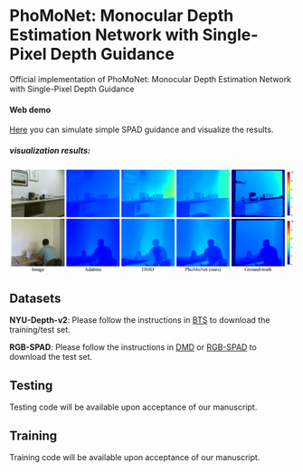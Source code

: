 # PhoMoNet: Monocular Depth Estimation Network with Single-Pixel Depth Guidance
Official implementation of PhoMoNet: Monocular Depth Estimation Network with Single-Pixel Depth Guidance

#### Web demo
[Here](https://74c7-163-152-183-111.jp.ngrok.io) you can simulate simple SPAD guidance and visualize the results.

##### visualization results:
<img src="https://github.com/jimmy9704/PhoMoNet/blob/main/image/Result2.png" width="800"/>

## Datasets
**NYU-Depth-v2**: Please follow the instructions in [BTS](https://github.com/cleinc/bts) to download the training/test set.

**RGB-SPAD**: Please follow the instructions in [DMD](https://github.com/computational-imaging/single_spad_depth) or [RGB-SPAD](https://drive.google.com/uc?export=download&id=1uckREyTwRShJBOVr0HWgbmu4oqPpNmxH) to download the test set.

## Testing
Testing code will be available upon acceptance of our manuscript.

## Training 
Training code will be available upon acceptance of our manuscript.
